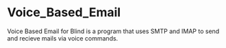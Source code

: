 # Voice_Based_Email
Voice Based Email for Blind is a program that uses SMTP and IMAP to send and recieve mails via voice commands.
